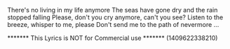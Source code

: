 There's no living in my life anymore
The seas have gone dry and the rain stopped falling
Please, don't you cry anymore, can't you see?
Listen to the breeze, whisper to me, please
Don't send me to the path of nevermore
...

******* This Lyrics is NOT for Commercial use *******
(1409622338210)